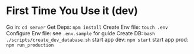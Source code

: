 # First Time You Use it (dev)
Go in: `cd server`
Get Deps: `npm install`
Create Env file: `touch .env`
Configure Env file: see `.env.sample` for guide
Create DB: `bash ./scripts/create_dev_database.sh`
start app dev: `npm start` 
start app prod: `npm run_production`